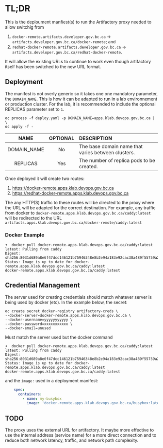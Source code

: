 # TL;DR

This is the deploument manfiest(s) to run the Artifactory proxy needed to allow switchig from

1. `docker-remote.artifacts.developer.gov.bc.ca` -> `artifacts.developer.gov.bc.ca/docker-remote`; and
2. `redhat-docker-remote.artifacts.developer.gov.bc.ca` -> `artifacts.developer.gov.bc.ca/redhat-docker-remote`.

It will allow the existing URLs to continue to work even though artifactory itself has been switched to the new URL format.

## Deployment

The manifest is not overly generic so it takes one one mandatory parameter, the `DOMAIN_NAME`. This is how it can be adapted to run in a lab environnement or production cluster. For the lab, it is recommended to include the optional REPLICAS parameter set to `1`.

```console
oc process -f deploy.yaml -p DOMAIN_NAME=apps.klab.devops.gov.bc.ca | \
oc apply -f -
```

| NAME          | OPTIONAL | DESCRIPTION | 
| :-----------: | :------: | :---------- |
| DOMAIN_NAME   | No       | The base domain name that varies between clusters. |
| REPLICAS      | Yes      | The number of replica pods to be created. |

Once deployed it will create two routes:

1. https://docker-remote.apps.klab.devops.gov.bc.ca
2. https://redhat-docker-remote.apps.klab.devops.gov.bc.ca

The any HTTP(S) traffic to these routes will be directed to the proxy where the URL will be adapted for the correct destination. For example, any traffic from docker to `docker-remote.apps.klab.devops.gov.bc.ca/caddy:latest` will be redirected to the URL `artifacts.apps.klab.devops.gov.bc.ca/docker-remote/caddy:latest`

### Docker Example

```console
➜  docker pull docker-remote.apps.klab.devops.gov.bc.ca/caddy:latest
latest: Pulling from caddy
Digest: sha256:8031d689a8e6f47dcc146121b75946348e8b2e94a183e92cac38a489f55759a2
Status: Image is up to date for docker-remote.apps.klab.devops.gov.bc.ca/caddy:latest
docker-remote.apps.klab.devops.gov.bc.ca/caddy:latest
```

## Credential Management

The server used for creating credentials should match whatever server is being used by docker (etc). In the example below, the secret:

```console
oc create secret docker-registry artifactory-creds \
--docker-server=docker-remote.apps.klab.devops.gov.bc.ca \
--docker-username=yyyyyyyyyyy \
--docker-password=xxxxxxxxxxx \
--docker-email=unused
```

Must match the server used but the docker command

```console
➜  docker pull docker-remote.apps.klab.devops.gov.bc.ca/caddy:latest
latest: Pulling from caddy
Digest: sha256:8031d689a8e6f47dcc146121b75946348e8b2e94a183e92cac38a489f55759a2
Status: Image is up to date for docker-remote.apps.klab.devops.gov.bc.ca/caddy:latest
docker-remote.apps.klab.devops.gov.bc.ca/caddy:latest
```

and the `image:` used in a deployment manifest:

```yaml
    spec:
      containers:
        - name: my-busybox
          image: 'docker-remote.apps.klab.devops.gov.bc.ca/busybox:latest'
```

## TODO

The proxy uses the external URL for artifactory. It maybe more effective to use the internal address (service name) for a more direct connection and to reduce both network latency, traffic, and network path complexity.
